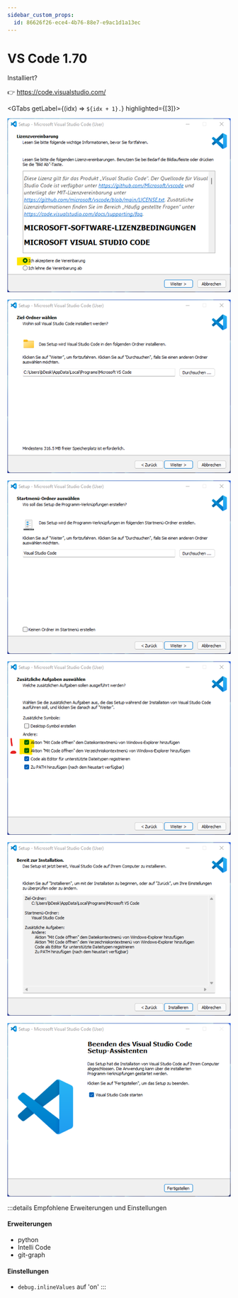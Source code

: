 ```yaml
---
sidebar_custom_props:
  id: 86626f26-ece4-4b76-88e7-e9ac1d1a13ec
---
```


# VS Code 1.70

<Answer type="state" webKey="c0411d09-a05e-4a9d-b736-694dd9b1a402">Installiert?</Answer>

👉 https://code.visualstudio.com/

<GTabs getLabel={(idx) => `${idx + 1}.`} highlighted={[3]}>

![](images/vsc-1.png)

![Standard Option ist meist gut.](images/vsc-2.png)

![](images/vsc-3.png)

![Hilfreich, um VS Code auch vom Explorer aus zu öffnen](images/vsc-4.png)

![](images/vsc-5.png)

![](images/vsc-6.png)

</GTabs>

:::details Empfohlene Erweiterungen und Einstellungen
#### Erweiterungen
- python
- Intelli Code
- git-graph

#### Einstellungen
- `debug.inlineValues` auf 'on'
:::